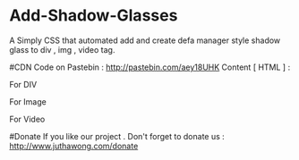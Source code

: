# Add-Shadow-Glasses
A Simply CSS that automated add and create defa manager style shadow glass to div , img , video tag.

#CDN 
Code on Pastebin : http://pastebin.com/aey18UHK
Content [ HTML ] : 

For DIV

<link rel="stylesheet" href="http://download.juthawong.com/project/shadowglass/ampareglass.css"/>

For Image 

<link rel="stylesheet" href="http://download.juthawong.com/project/shadowglass/imageglass.css"/>

For Video

<link rel="stylesheet" href="http://download.juthawong.com/project/shadowglass/videoglass.css"/>

#Donate
If you like our project . Don't forget to donate us : http://www.juthawong.com/donate 
